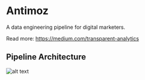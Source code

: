 # Antimoz

A data engineering pipeline for digital marketers.

Read more: https://medium.com/transparent-analytics


## Pipeline Architecture

![alt text](https://github.com/antimoz-om/antimoz/raw/master/img/Antimoz%20code%20structure%20-%20Page%201.png)
